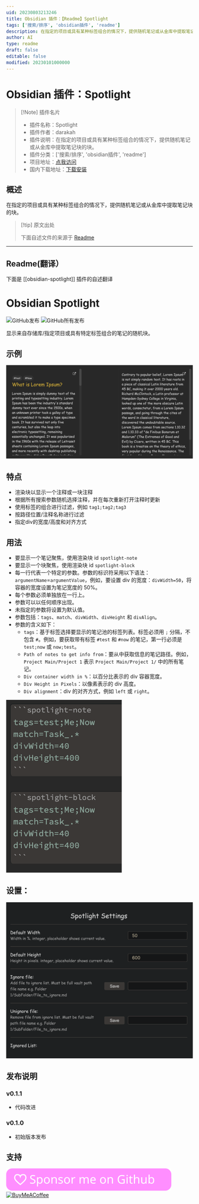 ```yaml
---
uid: 20230803213246
title: Obsidian 插件：【Readme】Spotlight
tags: ['搜索/排序', 'obsidian插件', 'readme']
description: 在指定的项目或具有某种标签组合的情况下，提供随机笔记或从金库中提取笔记块的块。
author: AI
type: readme
draft: false
editable: false
modified: 20230101000000
---
```


# Obsidian 插件：Spotlight

> [!Note] 插件名片
> - 插件名称：Spotlight
> - 插件作者：darakah
> - 插件说明：在指定的项目或具有某种标签组合的情况下，提供随机笔记或从金库中提取笔记块的块。
> - 插件分类：['搜索/排序', 'obsidian插件', 'readme']
> - 项目地址：[点我访问](https://github.com/Darakah/obsidian-spotlight)
> - 国内下载地址：[下载安装](https://pkmer.cn/products/plugin/pluginMarket/?obsidian-spotlight)

## 概述

在指定的项目或具有某种标签组合的情况下，提供随机笔记或从金库中提取笔记块的块。



> [!tip] 原文出处
> 
>下面自述文件的来源于 [Readme](https://ghproxy.net/https://raw.githubusercontent.com/Darakah/obsidian-spotlight/main/README.md)
> 

---

## Readme(翻译）

下面是 [[obsidian-spotlight]] 插件的自述翻译



# Obsidian Spotlight
![GitHub发布](https://img.shields.io/github/v/release/Darakah/obsidian-spotlight)
![GitHub所有发布](https://img.shields.io/github/downloads/Darakah/obsidian-spotlight/total)

显示来自存储库/指定项目或具有特定标签组合的笔记的随机块。

## 示例

<img src="https://raw.githubusercontent.com/Darakah/obsidian-spotlight/main/images/Example_1.png" />

## 特点
- 渲染块以显示一个注释或一块注释
- 根据所有搜索参数随机选择注释，并在每次重新打开注释时更新
- 使用标签的组合进行过滤，例如 `tag1;tag2;tag3`
- 按路径位置/注释名称进行过滤
- 指定div的宽度/高度和对齐方式

## 用法

- 要显示一个笔记聚焦，使用渲染块 id `spotlight-note`
- 要显示一个块聚焦，使用渲染块 id `spotlight-block`
- 每一行代表一个特定的参数。参数的标识符采用以下语法：`argumentName`=`argumentValue`，例如，要设置 div 的宽度：`divWidth=50`，将容器的宽度设置为笔记宽度的 50%。
- 每个参数必须单独放在一行上。
- 参数可以以任何顺序出现。
- 未指定的参数将设置为默认值。
- 参数包括：`tags`、`match`、`divWidth`、`divHeight` 和 `divAlign`。
- 参数的含义如下：
  - `tags`：基于标签选择要显示的笔记池的标签列表。标签必须用 `;` 分隔，不包含 `#`。例如，要获取带有标签 `#test` 和 `#now` 的笔记，第一行必须是 `test;now` 或 `now;test`。
  - `Path of notes to get info from`：要从中获取信息的笔记路径。例如，`Project Main/Project 1` 表示 `Project Main/Project 1/` 中的所有笔记。
  - `Div container width in %`：以百分比表示的 div 容器宽度。
  - `Div Height in Pixels`：以像素表示的 div 高度。
  - `Div alignment`：div 的对齐方式，例如 `left` 或 `right`。

<img src="https://raw.githubusercontent.com/Darakah/obsidian-spotlight/main/images/Example_3.png"/>

## 设置：

<img src="https://raw.githubusercontent.com/Darakah/obsidian-spotlight/main/images/Settings.png"/>

## 发布说明

### v0.1.1
- 代码改进

### v0.1.0
- 初始版本发布

## 支持

[![Github赞助](https://raw.githubusercontent.com/Darakah/Darakah/e0fe245eaef23cb4a5f19fe9a09a9df0c0cdc8e1/icons/github_sponsor_btn.svg)](https://github.com/sponsors/Darakah) [<img src="https://cdn.buymeacoffee.com/buttons/v2/default-yellow.png" alt="BuyMeACoffee" width="100">](https://www.buymeacoffee.com/darakah)



